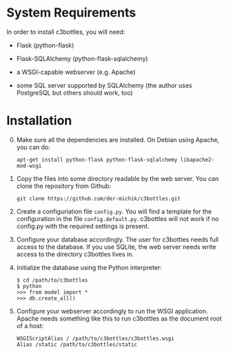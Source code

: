 # System Requirements

In order to install c3bottles, you will need:

*   Flask (python-flask)

*   Flask-SQLAlchemy (python-flask-sqlalchemy)

*   a WSGI-capable webserver (e.g. Apache)

*   some SQL server supported by SQLAlchemy
    (the author uses PostgreSQL but others should work, too)

# Installation

0.  Make sure all the dependencies are installed.
    On Debian using Apache, you can do:

        apt-get install python-flask python-flask-sqlalchemy libapache2-mod-wsgi

1.  Copy the files into some directory readable by the web server.
    You can clone the repository from Github:

        git clone https://github.com/der-michik/c3bottles.git

2.  Create a configuriation file `config.py`. You will find a template for the
    configuration in the file `config.default.py`. c3bottles will not work if
    no config.py with the required settings is present.

3.  Configure your database accordingly. The user for c3bottles needs full
    access to the database. If you use SQLite, the web server needs write
    access to the directory c3bottles lives in.

4.  Initialize the database using the Python interpreter:

        $ cd /path/to/c3bottles
        $ python
        >>> from model import *
        >>> db.create_all()

5.  Configure your webserver accordingly to run the WSGI application. Apache
    needs something like this to run c3bottles as the document root of a host:
    
        WSGIScriptAlias / /path/to/c3bottles/c3bottles.wsgi
        Alias /static /path/to/c3bottles/static
